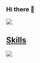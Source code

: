 ### Hi there 👋

<a href="pcar530@gmail.com" target="_blank"><img src="https://img.shields.io/badge/Accenture-A100FF?style=flat-square&logo=Accenture&logoColor=white"/>
  
## Skills 
<img src="https://img.shields.io/badge/Python-FFFFFF?stype=flat-square&logo=Python&logoColor=3776AB"
img src="https://img.shields.io/badge/TensorFlow-000000?stype=flat-square&logo=TensorFlow&logoColor=FF6F00"/>
